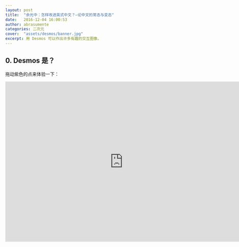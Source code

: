 ```yaml
---
layout: post
title:  "余光中：怎样改进英式中文？—论中文的常态与变态"
date:   2016-12-04 16:00:53
author: abrasumente
categories: 二次元
cover:  "assets/desmos/banner.jpg"
excerpt: 用 Desmos 可以作出许多有趣的交互图像。
---
```


## 0. Desmos 是？

拖动紫色的点来体验一下：
<iframe src="https://www.desmos.com/calculator/zsd9pilokm?embed" width="736px" height="500px" style="border: none" frameBorder=0 />

可以看出，Desmos 就是用来画交互式图像的。

## 1. 入门
这个可以看官方的视频教学，这里我选出一些必要的 (YouTube)：

1. [函数](http://learn.desmos.com/functions)
2. [列表](http://learn.desmos.com/lists)
3. [点](http://learn.desmos.com/points)
4. [限制](http://learn.desmos.com/restrictions)
5. [滑块](http://learn.desmos.com/sliders)

每个视频一分钟，五个都很直观，简单到关掉声音也能看懂（雾）。

如果看不了，也可以看[文字版](https://desmos.s3.amazonaws.com/Desmos_User_Guide_ZH-CN.pdf)。但是因为没有视频来的那么简单，所以不推荐。

## 2. 用单位圆画正弦函数图像
### 2.0 原型
参见湘教版高中必修（一）第 39 页顶图（那个图实在太反人类）。或下图（来自玄数）：
![单位圆和正弦函数图像]({{ site.url }}/assets/desmos/unit-circle-and-sine-graph.gif)

### 2.1 画图
设旋转角度为 $\alpha$，圆心横坐标（随意选取）$C_x=-\frac{\pi}{2}$。然后从易到难开始画吧。

#### 2.1.0  画 $y = \pm1$
$$y = [1, {-1}]$$
![y=+-1]({{ site.url }}/assets/desmos/lines-of-pm1.png)
上面是用列表的写法。它等价于下面两条：
$$y=1$$$$y=-1$$

#### 2.1.1 画单位圆
直接上圆的方程：
$$x^2+y^2=1$$
![圆心在原点的圆]({{ site.url }}/assets/desmos/unit-circle-sitting-on-the-origin.png)
然而圆心落在原点，与期望不符。于是将它向左平移：
$$(x-C_x)^2+y^2=1$$
![平移之后的圆]({{ site.url }}/assets/desmos/well-placed-unit-circle.png)
平移多少随你定，看着舒服就行。

#### 2.1.2 画终边和三角函数线
##### 2.1.2.0 交点坐标

先求出终边和单位圆的交点坐标会方便许多。设终边与单位圆相交与 $P$ 点。明显它的纵坐标为 $\sin{\alpha}$。至于横坐标，由于单位圆刚才已经向左平移，$P$ 点也要随之平移。综上就有：
$$P(\cos{\alpha}+C_x,\sin{\alpha})$$
放到 Desmos 就是：
$$P_x=\cos{\alpha}+C_x$$ $$P_y=\sin{\alpha}$$
然后我们可以画出交点 $P$：
$$(P_x,P_y)$$
![pi/2时P点位置]({{ site.url }}/assets/desmos/drawing-point-p.png)

##### 2.1.2.1 作正弦线
$$x=P_x$$
![半吊子正弦线]({{ site.url }}/assets/desmos/horrible-sine-line.png)

这能叫正弦线吗！？限制一下：
$$x=P_x\{0<y<P_y\}$$
![2/3吊子正弦线]({{ site.url }}/assets/desmos/not-so-perfect-sine-line.png)

这个就比刚才的好多了。可是还是有一点问题，就是当 $P_y<0$ 时，限制条件就会变成这种鬼畜东西：$0<y<-1$。所以，$0$ 和 $P_y$ 应该取小的放在左边，大的放在右边。就有：
$$x=P_x\{\min(0,P_y)<y<\max(0,P_y)\}$$
![完美正弦线]({{ site.url }}/assets/desmos/sine-line.png)

##### 2.1.2.2 作终边
可以拿一次函数来作：
$$y=x$$
![y=x]({{ site.url }}/assets/desmos/simple-y-eqauls-to-x.png)

斜率就是$\tan\alpha$ 了：
$$y=(\tan{\alpha})x$$
![调整斜率]({{ site.url }}/assets/desmos/adjusting-the-slope.png)
向左平移：
$$y=(\tan{\alpha})(x-C_x)$$
![平移直线]({{ site.url }}/assets/desmos/shift-the-line-to-where-it-should-be.png)

为避免它割过整个圆，再作出一点限制，让它定义域限制在**圆心**和**交点 $P$** 之间：
$$y=(\tan{\alpha})(x-C_x)\{{\min (C_x,P_x)}\leq{x}\leq{\max (C_x,P_x)}\}$$
![限制直线范围]({{ site.url }}/assets/desmos/some-restrictions-on-the-line.png)

#### 2.1.2 画正弦图像
从简单开始：
$$f(x)=\sin{x}$$
![y=sinx]({{ site.url }}/assets/desmos/original-graph-of-sine.png)

再一步步限制：
$$f(x)=\sin{x} \{{0}\leq{x}\leq{\alpha}\}$$
![限制正弦函数图像]({{ site.url }}/assets/desmos/put-sine-in-jail.png)

作出图像上相应的点：
$$(\alpha,f(\alpha))$$
![正弦函数图像上的点]({{ site.url }}/assets/desmos/corresponding-point-on-the-sine-graph.png)

#### 2.1.3 交点 $P$ 与图像上对应点连线
$$y=P_y\{{P_x}\leq{x}\leq{\alpha}\}$$
![连线]({{ site.url }}/assets/desmos/connect-unit-circle-and-sine-graph-together.png)

#### 2.1.4 图像上对应点纵坐标
跟上面正弦线一样：
$$x=\alpha\{\min(0,P_y)<y<\max(0,P_y)\}$$
所以可以合并起来写：
$$x=[P_x,\alpha]\{\min(0,P_y)<y<\max(0,P_y)\}$$
![平移正弦线]({{ site.url }}/assets/desmos/a-fancy-line.png)

### 2.2 成品
图像上的点可以拖动。
<iframe src="https://www.desmos.com/calculator/nys9tokhfn?embed" width="736px" height="300px" style="border: 1px solid #ccc" frameBorder=0 />

### 2.3 改进版
<iframe src="https://www.desmos.com/calculator/ttpm67hjrx?embed" width="736px" height="300px" style="border: 1px solid #ccc" frameBorder=0 />

## 3. 总结
事实证明这个玩意非常好玩....最后送上一个 $y=A\sin(\omega{x}+\phi)$
<iframe src="https://www.desmos.com/calculator/ltxpsskwft?embed" width="736px" height="300px" style="border: 1px solid #ccc" frameBorder=0 />

